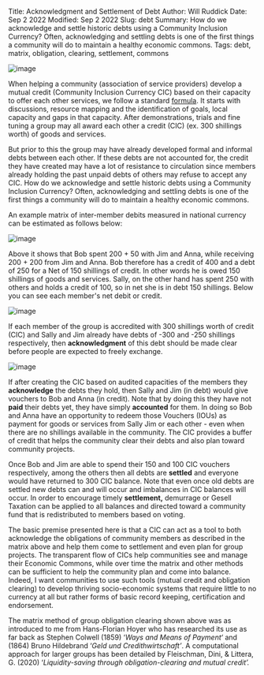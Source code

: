 Title: Acknowledgment and Settlement of Debt
Author: Will Ruddick
Date: Sep 2 2022
Modified: Sep 2 2022
Slug: debt
Summary: How do we acknowledge and settle historic debts using a Community Inclusion Currency? Often, acknowledging and settling debts is one of the first things a community will do to maintain a healthy economic commons.
Tags: debt, matrix, obligation, clearing, settlement, commons

![image](images/blog/debt1.webp)

When helping a community (association of service providers) develop a mutual credit (Community Inclusion Currency CIC) based on their capacity to offer each other services, we follow a standard [formula](https://docs.grassecon.org/ops/voucher). It starts with discussions, resource mapping and the identification of goals, local capacity and gaps in that capacity. After demonstrations, trials and fine tuning a group may all award each other a credit (CIC) (ex. 300 shillings worth) of goods and services.

But prior to this the group may have already developed formal and informal debts between each other. If these debts are not accounted for, the credit they have created may have a lot of resistance to circulation since members already holding the past unpaid debts of others may refuse to accept any CIC. How do we acknowledge and settle historic debts using a Community Inclusion Currency? Often, acknowledging and settling debts is one of the first things a community will do to maintain a healthy economic commons.

An example matrix of inter-member debits measured in national currency can be estimated as follows below:

![image](images/blog/debt2.webp)

Above it shows that Bob spent 200 + 50 with Jim and Anna, while receiving 200 + 200 from Jim and Anna. Bob therefore has a credit of 400 and a debt of 250 for a Net of 150 shillings of credit. In other words he is owed 150 shillings of goods and services. Sally, on the other hand has spent 250 with others and holds a credit of 100, so in net she is in debt 150 shillings. Below you can see each member's net debit or credit.

![image](images/blog/debt3.webp)

If each member of the group is accredited with 300 shillings worth of credit (CIC) and Sally and Jim already have debts of -300 and -250 shillings respectively, then **acknowledgment** of this debt should be made clear before people are expected to freely exchange.

![image](images/blog/debt4.webp)
	 	 	 	
If after creating the CIC based on audited capacities of the members they **acknowledge** the debts they hold, then Sally and Jim (in debt) would give vouchers to Bob and Anna (in credit). Note that by doing this they have not **paid** their debts yet, they have simply **accounted** for them. In doing so Bob and Anna have an opportunity to redeem those Vouchers (IOUs) as payment for goods or services from  Sally Jim or each other - even when there are no shillings available in the community. The CIC provides a buffer of credit that helps the community clear their debts and also plan toward community projects.

Once Bob and Jim are able to spend their 150 and 100 CIC vouchers respectively, among the others then all debts are **settled** and everyone would have returned to 300 CIC balance. Note that even once old debts are settled new debts can and will occur and imbalances in CIC balances will occur. In order to encourage timely **settlement,** demurrage or Gesell Taxation can be applied to all balances and directed toward a community fund that is redistributed to members based on voting.

The basic premise presented here is that a CIC can act as a tool to both acknowledge the obligations of community members as described in the matrix above and help them come to settlement and even plan for group projects. The transparent flow of CICs help communities see and manage their Economic Commons, while over time the matrix and other methods can be sufficient to help the community plan and come into balance. Indeed, I want communities to use such tools (mutual credit and obligation clearing) to develop thriving socio-economic systems that require little to no currency at all but rather forms of basic record keeping, certification and endorsement.

The matrix method of group obligation clearing shown above was as introduced to me from Hans-Florian Hoyer who has researched its use as far back as Stephen Colwell (1859) ‘_Ways and Means of Payment‘_ and (1864) Bruno Hildebrand ‘_Geld und Credithwirtschaft’_. A computational approach for larger groups has been detailed by Fleischman, Dini, & Littera, G. (2020) ‘_Liquidity-saving through obligation-clearing and mutual credit’._
